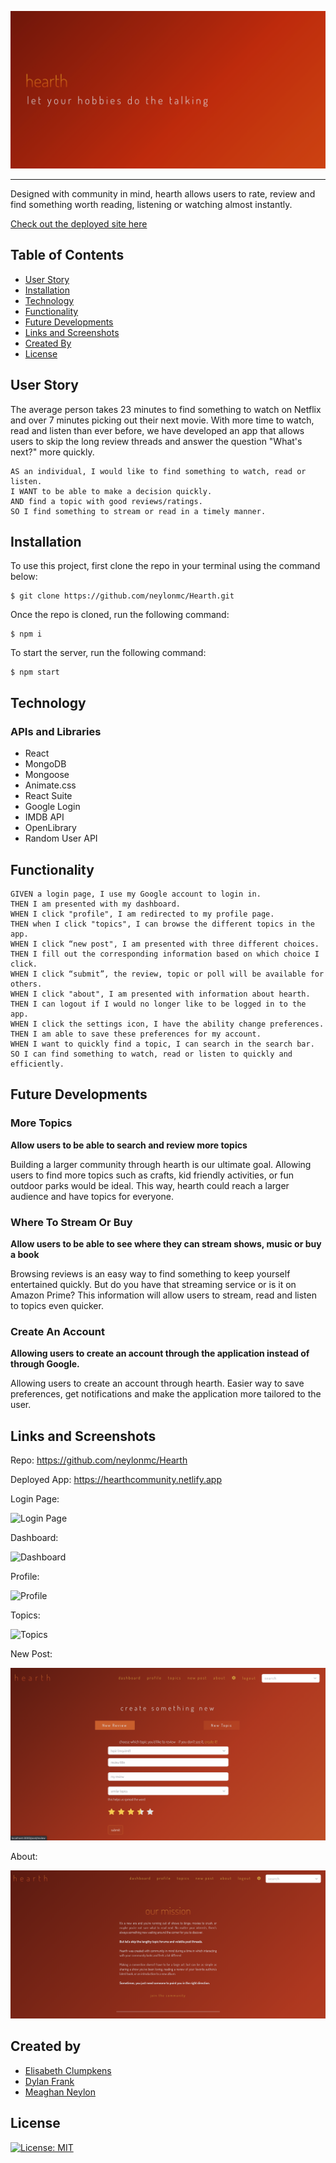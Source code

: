 <p text-align="center">
<img src = "client/public/images/readme/Readmelogo.png" >
</p>

---

Designed with community in mind, hearth allows users to rate, review and find something worth reading, listening or watching almost instantly.

[Check out the deployed site here](https://hearthcommunity.herokuapp.com/)

## Table of Contents

- [User Story](#user-story)
- [Installation](#installation)
- [Technology](#technology)
- [Functionality](#functionality)
- [Future Developments](#future-developments)
- [Links and Screenshots](#links-and-screenshots)
- [Created By](#created-by)
- [License](#license)

## User Story

The average person takes 23 minutes to find something to watch on Netflix and over 7 minutes picking out their next movie. With more time to watch, read and listen than ever before, we have developed an app that allows users to skip the long review threads and answer the question "What's next?" more quickly.

```
AS an individual, I would like to find something to watch, read or listen.
I WANT to be able to make a decision quickly.
AND find a topic with good reviews/ratings.
SO I find something to stream or read in a timely manner.

```

## Installation

To use this project, first clone the repo in your terminal using the command below:

```
$ git clone https://github.com/neylonmc/Hearth.git
```

Once the repo is cloned, run the following command:

```
$ npm i
```

To start the server, run the following command:

```
$ npm start
```

## Technology

### APIs and Libraries

- React
- MongoDB
- Mongoose
- Animate.css
- React Suite
- Google Login
- IMDB API
- OpenLibrary
- Random User API

## Functionality

```
GIVEN a login page, I use my Google account to login in.
THEN I am presented with my dashboard.
WHEN I click "profile", I am redirected to my profile page.
THEN when I click "topics", I can browse the different topics in the app.
WHEN I click “new post", I am presented with three different choices.
THEN I fill out the corresponding information based on which choice I click.
WHEN I click “submit”, the review, topic or poll will be available for others.
WHEN I click "about", I am presented with information about hearth.
THEN I can logout if I would no longer like to be logged in to the app.
WHEN I click the settings icon, I have the ability change preferences.
THEN I am able to save these preferences for my account.
WHEN I want to quickly find a topic, I can search in the search bar.
SO I can find something to watch, read or listen to quickly and efficiently.

```

## Future Developments

### More Topics

**Allow users to be able to search and review more topics**

Building a larger community through hearth is our ultimate goal. Allowing users to find more topics such as crafts, kid friendly activities, or fun outdoor parks would be ideal. This way, hearth could reach a larger audience and have topics for everyone.

### Where To Stream Or Buy

**Allow users to be able to see where they can stream shows, music or buy a book**

Browsing reviews is an easy way to find something to keep yourself entertained quickly. But do you have that streaming service or is it on Amazon Prime? This information will allow users to stream, read and listen to topics even quicker.

### Create An Account

**Allowing users to create an account through the application instead of through Google.**

Allowing users to create an account through hearth. Easier way to save preferences, get notifications and make the application more tailored to the user.

## Links and Screenshots

Repo: https://github.com/neylonmc/Hearth

Deployed App: https://hearthcommunity.netlify.app

Login Page:

![Login Page](client/public/images/readme/loginREAD.png)

Dashboard:

![Dashboard](client/public/images/readme/dashboard.png)

Profile:

![Profile](client/public/images/readme/profile.png)

Topics:

![Topics](client/public/images/readme/browse.png)

New Post:

![NewPost](client/public/images/readme/newtopic.png)

About:

![About](client/public/images/readme/about.png)

## Created by

- [Elisabeth Clumpkens](https://github.com/eaclumpkens "Visit Elisabeth's GitHub")
- [Dylan Frank](https://github.com/drfrank22 "Visit Dylan's GitHub")
- [Meaghan Neylon](https://github.com/neylonmc "Visit Meaghan's GitHub")

## License

[![License: MIT](https://img.shields.io/badge/License-MIT-yellow.svg)](https://opensource.org/licenses/MIT)

```

```
